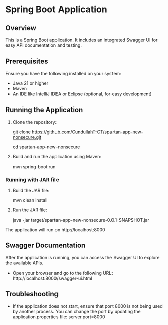 # Spring Boot Application

## Overview
This is a Spring Boot application. It includes an integrated Swagger UI for easy API documentation and testing.

## Prerequisites
Ensure you have the following installed on your system:
- Java 21 or higher
- Maven
- An IDE like IntelliJ IDEA or Eclipse (optional, for easy development)

## Running the Application
1. Clone the repository:
   
   git clone https://github.com/CundullahT-CT/spartan-app-new-nonsecure.git

   cd spartan-app-new-nonsecure

2. Build and run the application using Maven:

   mvn spring-boot:run

### Running with JAR file
1. Build the JAR file:

   mvn clean install

2. Run the JAR file:

   java -jar target/spartan-app-new-nonsecure-0.0.1-SNAPSHOT.jar

The application will run on http://localhost:8000

## Swagger Documentation

After the application is running, you can access the Swagger UI to explore the available APIs.

- Open your browser and go to the following URL:
  http://localhost:8000/swagger-ui.html

## Troubleshooting

- If the application does not start, ensure that port 8000 is not being used by another process. You can change the port by updating the application.properties file:
  server.port=8000
